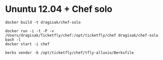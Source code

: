 # Ununtu 12.04 + Chef solo

```
docker build -t dragisak/chef-solo
```

```
docker run -i -t -P -v /Users/dragisak/Ticketfly/chef:/opt/ticketfly/chef dragisak/chef-solo bash -l
docker start -i chef
```

```
berks vendor -b /opt/ticketfly/chef/tfly-alluxio/Berksfile
```